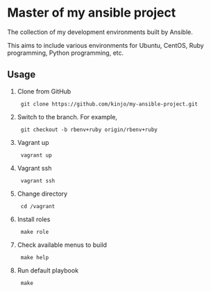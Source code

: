 Master of my ansible project
====

The collection of my development environments built by Ansible.

This aims to include various environments for Ubuntu, CentOS, Ruby programming,
Python programming, etc.

Usage
---

1. Clone from GitHub

        git clone https://github.com/kinjo/my-ansible-project.git

2. Switch to the branch. For example,

        git checkout -b rbenv+ruby origin/rbenv+ruby

3. Vagrant up

        vagrant up

4. Vagrant ssh

        vagrant ssh

5. Change directory

        cd /vagrant

6. Install roles

        make role

7. Check available menus to build

        make help

8. Run default playbook

        make
